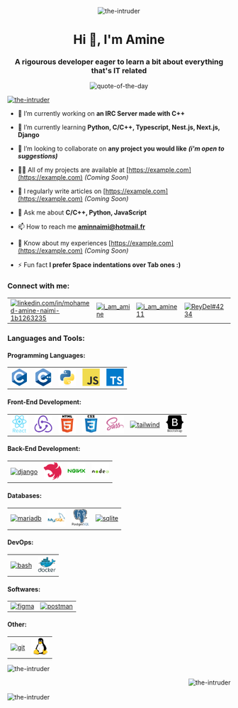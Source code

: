 <p align="center"> <img src="https://komarev.com/ghpvc/?username=the-intruder&label=Profile%20views&color=0e75b6&style=flat" alt="the-intruder" /> </p>
<h1 align="center">Hi 👋, I'm Amine</h1>  
<h3 align="center">A rigourous developer eager to learn a bit about everything that's IT related</h3>  

<p align="center"> <img src="https://quotes-github-readme.vercel.app/api?type=horizontal&theme=light" alt="quote-of-the-day" /> </p>  
  
<p align="left"> <a href="https://github.com/ryo-ma/github-profile-trophy"><img src="https://github-profile-trophy.vercel.app/?username=the-intruder" alt="the-intruder" /></a> </p>  
  
- 🔭 I’m currently working on **an IRC Server made with C++**  
  
- 🌱 I’m currently learning **Python, C/C++, Typescript, Nest.js, Next.js, Django**  
  
- 👯 I’m looking to collaborate on **any project you would like** ***(i'm open to suggestions)***  
  
- 👨‍💻 All of my projects are available at  [https://example.com](https://example.com)  _(Coming Soon)_
  
- 📝 I regularly write articles on  [https://example.com](https://example.com)  _(Coming Soon)_ 
  
- 💬 Ask me about **C/C++, Python, JavaScript**  
  
- 📫 How to reach me **aminnaimi@hotmail.fr**  
  
- 📄 Know about my experiences [https://example.com](https://example.com)  _(Coming Soon)_
  
- ⚡ Fun fact **I prefer Space indentations over Tab ones :)**  
  
<h3 align="left"> Connect with me: </h3>
<table style="border:none;border-collapse:collapse;">
  <tr>
    <td>
      <a href="https://linkedin.com/in/linkedin.com/in/mohamed-amine-naimi-1b1263235" target="blank">
        <img align="center" src="https://img.shields.io/badge/linkedin-%230077B5.svg?style=for-the-badge&logo=linkedin&logoColor=white" alt="linkedin.com/in/mohamed-amine-naimi-1b1263235"/>
      </a>
    </td>
    <td>
      <a href="https://twitter.com/i_am_amine" target="blank">
        <img align="center" src="https://img.shields.io/badge/Twitter-%231DA1F2.svg?style=for-the-badge&logo=Twitter&logoColor=white" alt="i_am_amine"/>
      </a>
    </td>
    <td>
      <a href="https://instagram.com/i_am_amine11" target="blank">
        <img align="center" src="https://img.shields.io/badge/Instagram-%23E4405F.svg?style=for-the-badge&logo=Instagram&logoColor=white" alt="i_am_amine11"/>
      </a>
    </td>
    <td>
      <a href="https://discord.gg/ReyDel#4234" target="blank">
        <img align="center" src="https://img.shields.io/badge/Discord-%235865F2.svg?style=for-the-badge&logo=discord&logoColor=white" alt="ReyDel#4234"/>
      </a>
    </td>
    <td>
      <a href="https://codeforces.com/profile/https://codeforces.com/profile/7h3_1n7rud3r" target="blank">
        <img align="center" src="https://img.shields.io/badge/Codeforces-445f9d?style=for-the-badge&logo=Codeforces&logoColor=white" alt="https://codeforces.com/profile/7h3_1n7rud3r"/>
      </a>
    </td>
    <td>
      <a href="https://discord.gg/ReyDel#4234" target="blank">
        <img align="center" src="https://img.shields.io/badge/Codewars-B1361E?style=for-the-badge&logo=codewars&logoColor=grey" alt="codewars"/>
      </a>
    </td>
    <td>
      <a href="https://stackoverflow.com/users/i_am_amin" target="blank">
        <img align="center" src="https://img.shields.io/badge/-Stackoverflow-FE7A16?style=for-the-badge&logo=stack-overflow&logoColor=white" alt="i_am_amin"/>
      </a>
    </td>
  </tr>
</table>

<h3 align="left"> Languages and Tools: </h3>
  <h4 align="left"> Programming Languages: </h4>
  <table style="border:none;border-collapse:collapse;">
    <tr>
      <td>
        <a href="https://www.cprogramming.com/" target="_blank" rel="noreferrer">
          <img src="https://raw.githubusercontent.com/devicons/devicon/master/icons/c/c-original.svg" alt="c" width="40" height="40" />
        </a>
      </td>
      <td>
        <a href="https://www.w3schools.com/cpp/" target="_blank" rel="noreferrer">
          <img src="https://raw.githubusercontent.com/devicons/devicon/master/icons/cplusplus/cplusplus-original.svg" alt="cplusplus" width="40" height="40" />
        </a>
      </td>
      <td>
        <a href="https://www.python.org" target="_blank" rel="noreferrer">
          <img src="https://raw.githubusercontent.com/devicons/devicon/master/icons/python/python-original.svg" alt="python" width="40" height="40" />
        </a>
      </td>
      <td>
        <a href="https://developer.mozilla.org/en-US/docs/Web/JavaScript" target="_blank" rel="noreferrer">
          <img src="https://raw.githubusercontent.com/devicons/devicon/master/icons/javascript/javascript-original.svg" alt="javascript" width="40" height="40" />
        </a>
      </td>
      <td>
        <a href="https://www.typescriptlang.org/" target="_blank" rel="noreferrer">
          <img src="https://raw.githubusercontent.com/devicons/devicon/master/icons/typescript/typescript-original.svg" alt="typescript" width="40" height="40" />
        </a>
      </td>
    </tr>
  </table>
  <h4 align="left"> Front-End Development: </h4>
  <table style="border:none;border-collapse:collapse;">
    <tr>
      <td>
        <a href="https://reactjs.org/" target="_blank" rel="noreferrer">
          <img src="https://raw.githubusercontent.com/devicons/devicon/master/icons/react/react-original-wordmark.svg" alt="react" width="40" height="40" />
        </a>
      </td>
      <td>
        <a href="https://redux.js.org" target="_blank" rel="noreferrer">
          <img src="https://raw.githubusercontent.com/devicons/devicon/master/icons/redux/redux-original.svg" alt="redux" width="40" height="40" />
        </a>
      </td>
      <td>
        <a href="https://www.w3.org/html/" target="_blank" rel="noreferrer">
          <img src="https://raw.githubusercontent.com/devicons/devicon/master/icons/html5/html5-original-wordmark.svg" alt="html5" width="40" height="40" />
        </a>
      </td>
      <td>
        <a href="https://www.w3schools.com/css/" target="_blank" rel="noreferrer">
          <img src="https://raw.githubusercontent.com/devicons/devicon/master/icons/css3/css3-original-wordmark.svg" alt="css3" width="40" height="40" />
        </a>
      </td>
      <td>
        <a href="https://sass-lang.com" target="_blank" rel="noreferrer">
          <img src="https://raw.githubusercontent.com/devicons/devicon/master/icons/sass/sass-original.svg" alt="sass" width="40" height="40" />
        </a>
      </td>
      <td>
        <a href="https://tailwindcss.com/" target="_blank" rel="noreferrer">
          <img src="https://www.vectorlogo.zone/logos/tailwindcss/tailwindcss-icon.svg" alt="tailwind" width="40" height="40" />
        </a>
      </td>
      <td>
        <a href="https://getbootstrap.com" target="_blank" rel="noreferrer">
          <img src="https://raw.githubusercontent.com/devicons/devicon/master/icons/bootstrap/bootstrap-plain-wordmark.svg" alt="bootstrap" width="40" height="40"/>
        </a>
      </td>
    </tr>
  </table>
  <h4 align="left"> Back-End Development: </h4>
  <table style="border:none;border-collapse:collapse;">
    <tr>
      <td>
        <a href="https://www.djangoproject.com/" target="_blank" rel="noreferrer">
          <img src="https://cdn.worldvectorlogo.com/logos/django.svg" alt="django" width="40" height="40" />
        </a>
      </td>
      <td>
        <a href="https://nestjs.com/" target="_blank" rel="noreferrer">
          <img src="https://raw.githubusercontent.com/devicons/devicon/master/icons/nestjs/nestjs-plain.svg" alt="nestjs" width="40" height="40" />
        </a>
      </td>
      <td>
        <a href="https://www.nginx.com" target="_blank" rel="noreferrer">
          <img src="https://raw.githubusercontent.com/devicons/devicon/master/icons/nginx/nginx-original.svg" alt="nginx" width="40" height="40" />
        </a>
      </td>
      <td>
        <a href="https://nodejs.org" target="_blank" rel="noreferrer">
          <img src="https://raw.githubusercontent.com/devicons/devicon/master/icons/nodejs/nodejs-original-wordmark.svg" alt="nodejs" width="40" height="40" />
        </a>
      </td>
    </tr>
  </table>
  <h4 align="left"> Databases: </h4>
  <table style="border:none;border-collapse:collapse;">
    <tr>
      <td>
        <a href="https://mariadb.org/" target="_blank" rel="noreferrer">
          <img src="https://www.vectorlogo.zone/logos/mariadb/mariadb-icon.svg" alt="mariadb" width="40" height="40" />
        </a>
      </td>
      <td>
        <a href="https://www.mysql.com/" target="_blank" rel="noreferrer">
          <img src="https://raw.githubusercontent.com/devicons/devicon/master/icons/mysql/mysql-original-wordmark.svg" alt="mysql" width="40" height="40" />
        </a>
      </td>
      <td>
        <a href="https://www.postgresql.org" target="_blank" rel="noreferrer">
          <img src="https://raw.githubusercontent.com/devicons/devicon/master/icons/postgresql/postgresql-original-wordmark.svg" alt="postgresql" width="40" height="40" />
        </a>
      </td>
      <td>
        <a href="https://www.sqlite.org/" target="_blank" rel="noreferrer">
          <img src="https://www.vectorlogo.zone/logos/sqlite/sqlite-icon.svg" alt="sqlite" width="40" height="40" />
        </a>
      </td>
    </tr>
  </table>
  <h4 align="left"> DevOps: </h4>
  <table style="border:none;border-collapse:collapse;">
    <tr>
      <td>
        <a href="https://www.gnu.org/software/bash/" target="_blank" rel="noreferrer">
          <img src="https://www.vectorlogo.zone/logos/gnu_bash/gnu_bash-icon.svg" alt="bash" width="40" height="40" />
        </a>
      </td>
      <td>
        <a href="https://www.docker.com/" target="_blank" rel="noreferrer">
          <img src="https://raw.githubusercontent.com/devicons/devicon/master/icons/docker/docker-original-wordmark.svg" alt="docker" width="40" height="40" />
        </a>
      </td>
    </tr>
  </table>
  <h4 align="left"> Softwares: </h4>
  <table style="border:none;border-collapse:collapse;">
    <tr>
      <td>
        <a href="https://www.figma.com/" target="_blank" rel="noreferrer">
          <img src="https://www.vectorlogo.zone/logos/figma/figma-icon.svg" alt="figma" width="40" height="40" />
        </a>
      </td>
      <td>
        <a href="https://postman.com" target="_blank" rel="noreferrer">
          <img src="https://www.vectorlogo.zone/logos/getpostman/getpostman-icon.svg" alt="postman" width="40" height="40" />
        </a>
      </td>
    </tr>
  </table>
  <h4 align="left"> Other: </h4>
  <table style="border:none;border-collapse:collapse;">
    <tr>
      <td>
        <a href="https://git-scm.com/" target="_blank" rel="noreferrer">
          <img src="https://www.vectorlogo.zone/logos/git-scm/git-scm-icon.svg" alt="git" width="40" height="40" />
        </a>
      </td>
      <td>
        <a href="https://www.linux.org/" target="_blank" rel="noreferrer">
          <img src="https://raw.githubusercontent.com/devicons/devicon/master/icons/linux/linux-original.svg" alt="linux" width="40" height="40" />
        </a>
      </td>
    </tr>
  </table>

  <p> &nbsp; <img align="left" src="https://github-readme-stats.vercel.app/api?username=the-intruder&show_icons=true&locale=en" alt="the-intruder" />
  </p>
  <p>
    <img align="right" src="https://github-readme-stats.vercel.app/api/top-langs?username=the-intruder&show_icons=true&locale=en&layout=compact" alt="the-intruder" />
  </p>
  <br/>
  <p>
    <img align="center" src="https://github-readme-streak-stats.herokuapp.com/?user=the-intruder&" alt="the-intruder" />
  </p>
